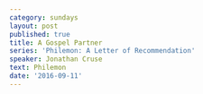 ```yaml
---
category: sundays
layout: post
published: true
title: A Gospel Partner
series: 'Philemon: A Letter of Recommendation'
speaker: Jonathan Cruse
text: Philemon
date: '2016-09-11'
---
```

